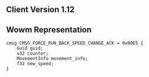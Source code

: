 ## Client Version 1.12

## Wowm Representation
```rust,ignore
cmsg CMSG_FORCE_RUN_BACK_SPEED_CHANGE_ACK = 0x00E5 {
    Guid guid;    
    u32 counter;    
    MovementInfo movement_info;    
    f32 new_speed;    
}

```
